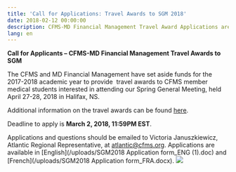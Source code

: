 ```yaml
---
title: 'Call for Applications: Travel Awards to SGM 2018'
date: 2018-02-12 00:00:00
description: CFMS-MD Financial Management Travel Award Applications are now open!
lang: en
---
```


**Call for Applicants – CFMS-MD Financial Management Travel Awards to SGM**

The CFMS and MD Financial Management have set aside funds for the 2017-2018 academic year to provide &nbsp;travel awards to CFMS member medical students interested in attending our Spring General Meeting, held April 27-28, 2018 in Halifax, NS.

Additional information on the travel awards can be found [here](https://www.cfms.org/resources/md-travel-awards.html).

Deadline to apply is **March 2, 2018, 11:59PM EST**.

Applications and questions should be emailed to Victoria Januszkiewicz, Atlantic Regional Representative, at [atlantic@cfms.org](mailto:atlantic@cfms.org). Applications are available in [English](/uploads/SGM2018 Application form_ENG (1).doc) and [French](/uploads/SGM2018 Application form_FRA.docx).&nbsp;![](/uploads/versions/md-financial-graphic---x----720-440x---.png)